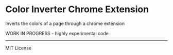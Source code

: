 # Color Inverter Chrome Extension
Inverts the colors of a page through a chrome extension

WORK IN PROGRESS - highly experimental code

<!---
Chrome Extension boilerplate from: [Extensionizr](http://extensionizr.com/)
-->

---

MIT License
